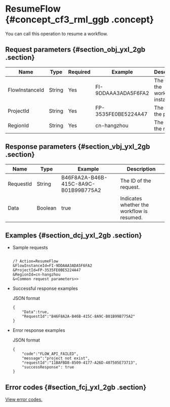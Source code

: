 # ResumeFlow {#concept_cf3_rml_ggb .concept}

You can call this operation to resume a workflow.

## Request parameters {#section_obj_yxl_2gb .section}

|Name|Type|Required|Example|Description|
|----|----|--------|-------|-----------|
|FlowInstanceId|String|Yes|FI-9DDAAA3ADA5F6FA2|The ID of the workflow instance.|
|ProjectId|String|Yes|FP-3535FE0BE5224A47|The ID of the project.|
|RegionId|String|Yes|cn-hangzhou|The ID of the region.|

## Response parameters {#section_vbj_yxl_2gb .section}

|Name|Type|Example|Description|
|----|----|-------|-----------|
|RequestId|String|B46F8A2A-B46B-415C-8A9C-B01B99B775A2|The ID of the request.|
|Data|Boolean|true|Indicates whether the workflow is resumed.|

## Examples {#section_dcj_yxl_2gb .section}

-   Sample requests

    ```
    
    /? Action=ResumeFlow
    &FlowInstanceId=FI-9DDAAA3ADA5F6FA2
    &ProjectId=FP-3535FE0BE5224A47 
    &RegionId=cn-hangzhou
    &<Common request parameters>>
    ```

-   Successful response examples

    JSON format

    ```
    {
    	"Data":true,
    	"RequestId":"B46F8A2A-B46B-415C-8A9C-B01B99B775A2"
    }
    ```

-   Error response examples

    JSON format

    ```
    {
    	"code":"FLOW_API_FAILED",
    	"message":"project not exist",
    	"requestId":"11BAFBD8-8509-4177-A26D-407505E73713",
    	"successResponse": true
    }
    ```


## Error codes {#section_fcj_yxl_2gb .section}

[View error codes.](https://error-center.alibabacloud.com/status/product/Emr)

